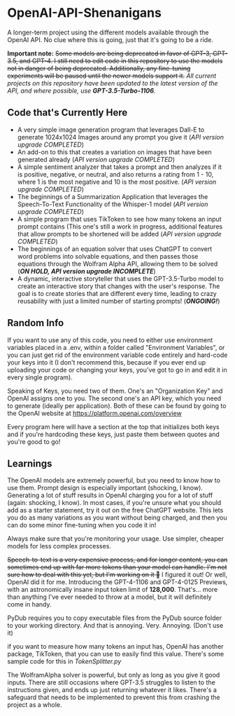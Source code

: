 # OpenAI-API-Shenanigans
A longer-term project using the different models available through the OpenAI API. No clue where this is going, just that it's going to be a ride.

**Important note:** ~~Some models are being deprecated in favor of GPT-3, GPT-3.5, and GPT-4. I still need to edit code in this repository to use the models not in danger of being deprecated. Additionally, any fine-tuning experiments will be paused until the newer models support it.~~ *All current projects on this repository have been updated to the latest version of the API, and where possible, use **GPT-3.5-Turbo-1106**.*

## Code that's Currently Here
- A very simple image generation program that leverages Dall-E to generate 1024x1024 Images around any prompt you give it (*API version upgrade COMPLETED*)
- An add-on to this that creates a variation on images that have been generated already (*API version upgrade COMPLETED*)
- A simple sentiment analyzer that takes a prompt and then analyzes if it is positive, negative, or neutral, and also returns a rating from 1 - 10, where 1 is the most negative and 10 is the most positive. (*API version upgrade COMPLETED*)
- The beginnings of a Summarization Application that leverages the Speech-To-Text Functionality of the Whisper-1 model (*API version upgrade COMPLETED*)
- A simple program that uses TikToken to see how many tokens an input prompt contains (This one's still a work in progress, additional features that allow prompts to be shortened will be added (*API version upgrade COMPLETED*)
- The beginnings of an equation solver that uses ChatGPT to convert word problems into solvable equations, and then passes those equations through the Wolfram Alpha API, allowing them to be solved (***ON HOLD, API version upgrade INCOMPLETE***)
- A dynamic, interactive storyteller that uses the GPT-3.5-Turbo model to create an interactive story that changes with the user's response. The goal is to create stories that are different every time, leading to crazy reusability with just a limited number of starting prompts! (***ONGOING!***)

## Random Info
If you want to use any of this code, you need to either use environment variables placed in a .env, within a folder called "Environment Variables", or you can just get rid of the environment variable code entirely and hard-code your keys into it (I don't recommend this, because if you ever end up uploading your code or changing your keys, you've got to go in and edit it in every single program).

Speaking of Keys, you need two of them. One's an "Organization Key" and OpenAI assigns one to you. The second one's an API key, which you need to generate (ideally per application). Both of these can be found by going to the OpenAI website at <https://platform.openai.com/overview>

Every program here will have a section at the top that initializes both keys and if you're hardcoding these keys, just paste them between quotes and you're good to go!

## Learnings
The OpenAI models are extremely powerful, but you need to know how to use them. Prompt design is especially important (shocking, I know). Generating a lot of stuff results in OpenAI charging you for a lot of stuff (again: shocking, I know). In most cases, if you're unsure what you should add as a starter statement, try it out on the free ChatGPT website. This lets you do as many variations as you want without being charged, and then you can do some minor fine-tuning when you code it in!

Always make sure that you're monitoring your usage. Use simpler, cheaper models for less complex processes.

~~Speech-to-text is a very expensive process, and for longer content, you can sometimes end up with far more tokens than your model can handle. I'm not sure how to deal with this yet, but I'm working on it 👀~~ I figured it out! Or well, OpenAI did it for me. Introducing the GPT-4-1106 and GPT-4-0125 Previews, with an astronomically insane input token limit of **128,000**. That's... more than anything I've ever needed to throw at a model, but it will definitely come in handy.

PyDub requires you to copy executable files from the PyDub source folder to your working directory. And that is annoying. Very. Annoying. (Don't use it)

if you want to measure how many tokens an input has, OpenAI has another package, TikToken, that you can use to easily find this value. There's some sample code for this in *TokenSplitter.py*

The WolframAlpha solver is powerful, but only as long as you give it good inputs. There are still occasions where GPT-3.5 struggles to listen to the instructions given, and ends up just returning whatever it likes. There's a safeguard that needs to be implemented to prevent this from crashing the project as a whole.
